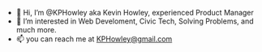 - 👋 Hi, I’m @KPHowley aka Kevin Howley, experienced Product Manager
- 👀 I’m interested in Web Develoment, Civic Tech, Solving Problems, and much more.
- 📫 you can reach me at KPHowley@gmail.com

<!---
KPHowley/KPHowley is a ✨ special ✨ repository because its `README.md` (this file) appears on your GitHub profile.
You can click the Preview link to take a look at your changes.
--->
